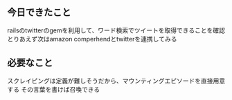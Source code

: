 ## 今日できたこと
railsのtwitterのgemを利用して、ワード検索でツイートを取得できることを確認
とりあえず次はamazon comperhendとtwitterを連携してみる

## 必要なこと
スクレイピングは定義が難しそうだから、マウンティングエピソードを直接用意する
その言葉を書けば召喚できる